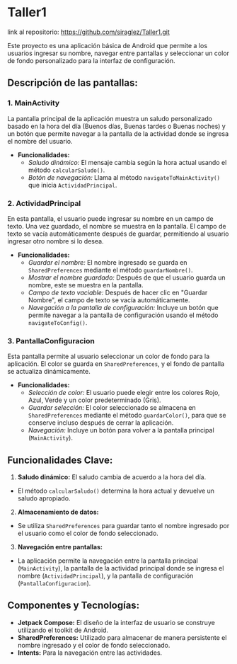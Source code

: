 # Taller1
 
link al repositorio: https://github.com/siraglez/Taller1.git

Este proyecto es una aplicación básica de Android que permite a los usuarios ingresar su nombre, navegar entre pantallas y seleccionar un color de fondo personalizado para la interfaz de configuración.

## Descripción de las pantallas:

### 1. **MainActivity**
La pantalla principal de la aplicación muestra un saludo personalizado basado en la hora del día (Buenos días, Buenas tardes o Buenas noches) y un botón que permite navegar a la pantalla de la actividad donde se ingresa el nombre del usuario.

- **Funcionalidades:**
  - *Saludo dinámico:* El mensaje cambia según la hora actual usando el método `calcularSaludo()`.
  - *Botón de navegación:* Llama al método `navigateToMainActivity()` que inicia `ActividadPrincipal`.

### 2. **ActividadPrincipal**
En esta pantalla, el usuario puede ingresar su nombre en un campo de texto. Una vez guardado, el nombre se muestra en la pantalla. El campo de texto se vacía automáticamente después de guardar, permitiendo al usuario ingresar otro nombre si lo desea.

- **Funcionalidades:**
  - *Guardar el nombre:* El nombre ingresado se guarda en `SharedPreferences` mediante el método `guardarNombre()`.
  - *Mostrar el nombre guardado:* Después de que el usuario guarda un nombre, este se muestra en la pantalla.
  - *Campo de texto vaciable:* Después de hacer clic en "Guardar Nombre", el campo de texto se vacía automáticamente.
  - *Navegación a la pantalla de configuración:* Incluye un botón que permite navegar a la pantalla de configuración usando el método `navigateToConfig()`.

### 3. **PantallaConfiguracion**
Esta pantalla permite al usuario seleccionar un color de fondo para la aplicación. El color se guarda en `SharedPreferences`, y el fondo de pantalla se actualiza dinámicamente.

- **Funcionalidades:**
  - *Selección de color:* El usuario puede elegir entre los colores Rojo, Azul, Verde y un color predeterminado (Gris).
  - *Guardar selección:* El color seleccionado se almacena en `SharedPreferences` mediante el método `guardarColor()`, para que se conserve incluso después de cerrar la aplicación.
  - *Navegación:* Incluye un botón para volver a la pantalla principal (`MainActivity`).

## Funcionalidades Clave:

1. **Saludo dinámico:** El saludo cambia de acuerdo a la hora del día.
 - El método `calcularSaludo()` determina la hora actual y devuelve un saludo apropiado.

2. **Almacenamiento de datos:**
 - Se utiliza `SharedPreferences` para guardar tanto el nombre ingresado por el usuario como el color de fondo seleccionado.

3. **Navegación entre pantallas:**
 - La aplicación permite la navegación entre la pantalla principal (`MainActivity`), la pantalla de la actividad principal donde se ingresa el nombre (`ActividadPrincipal`), y la pantalla de configuración (`PantallaConfiguracion`).

## Componentes y Tecnologías:

- **Jetpack Compose:** El diseño de la interfaz de usuario se construye utilizando el toolkit de Android.
- **SharedPreferences:** Utilizado para almacenar de manera persistente el nombre ingresado y el color de fondo seleccionado.
- **Intents:** Para la navegación entre las actividades.
